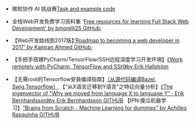 

-  微软协作 AI 挑战赛[Task and example code](https://github.com/Microsoft/malmo-challenge)
 

- 全栈Web开发免费学习资料集 ’[Free resources for learning Full Stack Web Development' by bmorelli25 GitHub:](https://github.com/bmorelli25/Become-A-Full-Stack-Web-Developer)


- 【Web开发路线图2017版】[’Roadmap to becoming a web developer in 2017' by Kamran Ahmed GitHub: ](https://github.com/kamranahmedse/developer-roadmap)


- 【手把手搭建PyCharm/TensorFlow/SSH远程深度学习开发环境】[《Work remotely with PyCharm, TensorFlow and SSH》by Erik Hallström](https://medium.com/@erikhallstrm/work-remotely-with-pycharm-tensorflow-and-ssh-c60564be862d)


- 【无需root的Tensorflow安装编译指南】[（从源代码编译Bazel, Swig,Tensorflow）](http://blog.xiangjiang.live/compile-tensorflow-from-source-with-swig-and-bazel-for-local-user/)
【“从X语言迁移到Y语言”之特征向量分析】[《The eigenvector of "Why we moved from language X to language Y" · Erik Bernhardsson》by Erik Bernhardsson
](https://erikbern.com/2017/03/15/the-eigenvector-of-why-we-moved-from-language-x-to-language-y.html) [GITHUB](https://github.com/erikbern/eigenstuff)
【IPN:傻瓜机器学习】[“Brains from Scratch - Machine Learning for dummies” by Achilles Rasquinha ](http://nbviewer.jupyter.org/github/achillesrasquinha/brains-from-scratch/blob/master/Brains%20from%20Scratch%20-%20Machine%20Learning%20for%20dummies.ipynb)
  [GITHUB](https://github.com/achillesrasquinha/brains-from-scratch)
